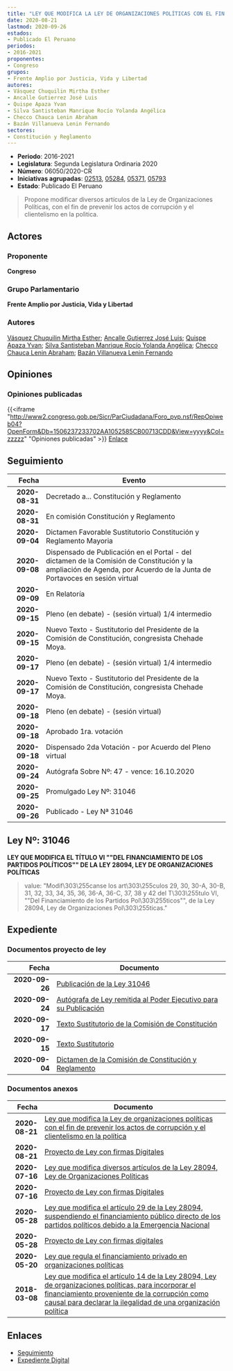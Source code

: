 ```yaml
---
title: "LEY QUE MODIFICA LA LEY DE ORGANIZACIONES POLÍTICAS CON EL FIN DE PREVENIR LOS ACTOS DE CORRUPCIÓN Y EL CLIENTELISMO EN LA POLÍTICA"
date: 2020-08-21
lastmod: 2020-09-26
estados:
- Publicado El Peruano
periodos:
- 2016-2021
proponentes:
- Congreso
grupos:
- Frente Amplio por Justicia, Vida y Libertad
autores:
- Vásquez Chuquilin Mirtha Esther
- Ancalle Gutierrez José Luis
- Quispe Apaza Yvan
- Silva Santisteban Manrique Rocío Yolanda Angélica
- Checco Chauca Lenin Abraham
- Bazán Villanueva Lenin Fernando
sectores:
- Constitución y Reglamento
---
```

- **Periodo**: 2016-2021
- **Legislatura**: Segunda Legislatura Ordinaria 2020
- **Número**: 06050/2020-CR
- **Iniciativas agrupadas**: [02513](../../02500/02513), [05284](../../05200/05284), [05371](../../05300/05371), [05793](../../05700/05793)
- **Estado**: Publicado El Peruano

> Propone modificar diversos artículos de la Ley de Organizaciones Políticas, con el fin de prevenir los actos de corrupción y el clientelismo en la polìtica.


## Actores

### Proponente

**Congreso**

### Grupo Parlamentario

**Frente Amplio por Justicia, Vida y Libertad**

### Autores

[Vásquez Chuquilin Mirtha Esther](mailto:mailto:mvasquezch@congreso.gob.pe); [Ancalle Gutierrez José Luis](mailto:mailto:jancalle@congreso.gob.pe); [Quispe Apaza Yvan](mailto:mailto:mquispes@congreso.gob.pe); [Silva Santisteban Manrique Rocío Yolanda Angélica](mailto:mailto:rsilvas@congreso.gob.pe); [Checco Chauca Lenin Abraham](mailto:mailto:lchecco@congreso.gob.pe); [Bazán Villanueva Lenin Fernando](mailto:mailto:lbazan@congreso.gob.pe)

## Opiniones

### Opiniones publicadas

{{<iframe "http://www2.congreso.gob.pe/Sicr/ParCiudadana/Foro_pvp.nsf/RepOpiweb04?OpenForm&Db=1506237233702AA1052585CB00713CDD&View=yyyy&Col=zzzzz" "Opiniones publicadas" >}}
[Enlace](http://www2.congreso.gob.pe/Sicr/ParCiudadana/Foro_pvp.nsf/RepOpiweb04?OpenForm&Db=1506237233702AA1052585CB00713CDD&View=yyyy&Col=zzzzz)


## Seguimiento

| Fecha | Evento |
|------:|--------|
| **2020-08-31** | Decretado a... Constitución y Reglamento |
| **2020-08-31** | En comisión Constitución y Reglamento |
| **2020-09-04** | Dictamen Favorable Sustitutorio Constitución y Reglamento Mayoria |
| **2020-09-08** | Dispensado de Publicación en el Portal - del dictamen de la Comisión de Constitución y la ampliación de Agenda, por Acuerdo de la Junta de Portavoces en sesión virtual |
| **2020-09-09** | En Relatoría |
| **2020-09-15** | Pleno (en debate) - (sesión virtual) 1/4 intermedio |
| **2020-09-15** | Nuevo Texto - Sustitutorio del Presidente de la Comisión de Constitución, congresista Chehade Moya. |
| **2020-09-17** | Pleno (en debate) - (sesión virtual) 1/4 intermedio |
| **2020-09-17** | Nuevo Texto - Sustitutorio del Presidente de la Comisión de Constitución, congresista Chehade Moya. |
| **2020-09-18** | Pleno (en debate) - (sesión virtual) |
| **2020-09-18** | Aprobado 1ra. votación |
| **2020-09-18** | Dispensado 2da Votación - por Acuerdo del Pleno virtual |
| **2020-09-24** | Autógrafa Sobre Nº: 47 - vence: 16.10.2020 |
| **2020-09-25** | Promulgado Ley Nº: 31046 |
| **2020-09-26** | Publicado - Ley Nª 31046 |

## Ley Nº: 31046

**LEY QUE MODIFICA EL TÍTULO VI ""DEL FINANCIAMIENTO DE LOS PARTIDOS POLÍTICOS"" DE LA LEY 28094, LEY DE ORGANIZACIONES POLÍTICAS**

> value: "Modif\303\255canse los art\303\255culos 29, 30, 30-A, 30-B, 31, 32, 33, 34, 35, 36, 36-A, 36-C, 37, 38 y 42 del T\303\255tulo VI, \"\"Del Financiamiento de los Partidos Pol\303\255ticos\"\", de la Ley 28094, Ley de Organizaciones Pol\303\255ticas."


## Expediente

### Documentos proyecto de ley

| Fecha | Documento |
|------:|-----------|
| **2020-09-26** | [Publicación de la Ley 31046](http://www.leyes.congreso.gob.pe/Documentos/2016_2021/ADLP/Normas_Legales/31046-LEY.pdf) |
| **2020-09-24** | [Autógrafa de Ley remitida al Poder Ejecutivo para su Publicación](http://www.leyes.congreso.gob.pe/Documentos/2016_2021/Autografas/Ley_y_de_Resolucion_Legislativa/AU02513-20200924.pdf) |
| **2020-09-17** | [Texto Sustitutorio de la Comisión de Constitución](http://www.leyes.congreso.gob.pe/Documentos/2016_2021/Texto_Sustitutorio/Proyectos_de_Ley/TS02513-20200917.pdf) |
| **2020-09-15** | [Texto Sustitutorio](http://www.leyes.congreso.gob.pe/Documentos/2016_2021/Texto_Sustitutorio/Proyectos_de_Ley/TS0251320200915..pdf) |
| **2020-09-04** | [Dictamen de la Comisión de Constitución y Reglamento](http://www.leyes.congreso.gob.pe/Documentos/2016_2021/Dictamenes/Proyectos_de_Ley/02513DC04MAY20200904.pdf) |

### Documentos anexos

| Fecha | Documento |
|------:|-----------|
| **2020-08-21** | [Ley que modifica la Ley de organizaciones políticas con el fin de prevenir los actos de corrupción y el clientelismo en la política](http://www.leyes.congreso.gob.pe/Documentos/2016_2021/Proyectos_de_Ley_y_de_Resoluciones_Legislativas/PL06050-20200821.pdf) |
| **2020-08-21** | [Proyecto de Ley con firmas Digitales](http://www.leyes.congreso.gob.pe/Documentos/2016_2021/Proyectos_de_Ley_y_de_Resoluciones_Legislativas/Proyectos_Firmas_digitales/PL06050.pdf) |
| **2020-07-16** | [Ley que modifica diversos artículos de la Ley 28094, Ley de Organizaciones Políticas](http://www.leyes.congreso.gob.pe/Documentos/2016_2021/Proyectos_de_Ley_y_de_Resoluciones_Legislativas/PL05793-20200716.pdf) |
| **2020-07-16** | [Proyecto de Ley con firmas Digitales](http://www.leyes.congreso.gob.pe/Documentos/2016_2021/Proyectos_de_Ley_y_de_Resoluciones_Legislativas/Proyectos_Firmas_digitales/PL05793.pdf) |
| **2020-05-28** | [Ley que modifica el artículo 29 de la Ley 28094, suspendiendo el financiamiento público directo de los partidos políticos debido a la Emergencia Nacional](http://www.leyes.congreso.gob.pe/Documentos/2016_2021/Proyectos_de_Ley_y_de_Resoluciones_Legislativas/PL05371_20200528.pdf) |
| **2020-05-28** | [Proyecto de Ley con firmas digitales](http://www.leyes.congreso.gob.pe/Documentos/2016_2021/Proyectos_de_Ley_y_de_Resoluciones_Legislativas/Proyectos_Firmas_digitales/PL05371.pdf) |
| **2020-05-20** | [Ley que regula el financiamiento privado en organizaciones políticas](http://www.leyes.congreso.gob.pe/Documentos/2016_2021/Proyectos_de_Ley_y_de_Resoluciones_Legislativas/PL05284-20200520.pdf) |
| **2018-03-08** | [Ley que modifica el artículo 14 de la Ley 28094, Ley de organizaciones políticas, para incorporar el financiamiento proveniente de la corrupción como causal para declarar la ilegalidad de una organización política](http://www.leyes.congreso.gob.pe/Documentos/2016_2021/Proyectos_de_Ley_y_de_Resoluciones_Legislativas/PL0251320190308.pdf) |

## Enlaces

- [Seguimiento](http://www2.congreso.gob.pe/Sicr/TraDocEstProc/CLProLey2016.nsf/f7fff46988ca05b1052578e100829cc7/1a3f2fbfa398e1b5052585cb0078cdbb?OpenDocument)
- [Expediente Digital](http://www2.congreso.gob.pe/Sicr/TraDocEstProc/CLProLey2016.nsf/f7fff46988ca05b1052578e100829cc7/1a3f2fbfa398e1b5052585cb0078cdbb?OpenDocument&Click=05257FB7005EB655.eb71d0cf91d8294e05256cdf006b5706/$Body/0.1C6C)

